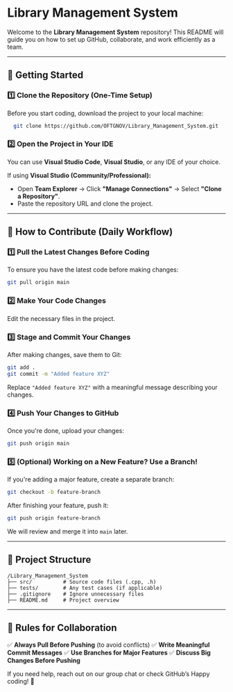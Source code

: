 # Library Management System

Welcome to the **Library Management System** repository! This README will guide you on how to set up GitHub, collaborate, and work efficiently as a team.

---
## 📌 **Getting Started**

### **1️⃣ Clone the Repository (One-Time Setup)**
Before you start coding, download the project to your local machine:
```sh
  git clone https://github.com/OFTGNOV/Library_Management_System.git
```

### **2️⃣ Open the Project in Your IDE**
You can use **Visual Studio Code**, **Visual Studio**, or any IDE of your choice. 

If using **Visual Studio (Community/Professional):**
- Open **Team Explorer** → Click **"Manage Connections"** → Select **"Clone a Repository"**.
- Paste the repository URL and clone the project.

---
## 🔄 **How to Contribute (Daily Workflow)**

### **1️⃣ Pull the Latest Changes Before Coding**
To ensure you have the latest code before making changes:
```sh
git pull origin main
```

### **2️⃣ Make Your Code Changes**
Edit the necessary files in the project.

### **3️⃣ Stage and Commit Your Changes**
After making changes, save them to Git:
```sh
git add .
git commit -m "Added feature XYZ"
```
Replace `"Added feature XYZ"` with a meaningful message describing your changes.

### **4️⃣ Push Your Changes to GitHub**
Once you're done, upload your changes:
```sh
git push origin main
```

### **5️⃣ (Optional) Working on a New Feature? Use a Branch!**
If you're adding a major feature, create a separate branch:
```sh
git checkout -b feature-branch
```
After finishing your feature, push it:
```sh
git push origin feature-branch
```
We will review and merge it into `main` later.

---
## 📂 **Project Structure**
```
/Library_Management_System
├── src/          # Source code files (.cpp, .h)
├── tests/        # Any test cases (if applicable)
├── .gitignore    # Ignore unnecessary files
├── README.md     # Project overview
```

---
## 🚨 **Rules for Collaboration**
✅ **Always Pull Before Pushing** (to avoid conflicts)
✅ **Write Meaningful Commit Messages**
✅ **Use Branches for Major Features**
✅ **Discuss Big Changes Before Pushing**

If you need help, reach out on our group chat or check GitHub’s
Happy coding! 🚀
